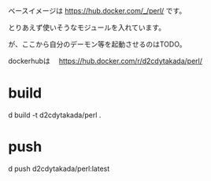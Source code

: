 ベースイメージは
 https://hub.docker.com/_/perl/
です。

とりあえず使いそうなモジュールを入れています。

が、ここから自分のデーモン等を起動させるのはTODO。

dockerhubは
　https://hub.docker.com/r/d2cdytakada/perl/

build
===

   d build -t d2cdytakada/perl  .

push
===

   d push d2cdytakada/perl:latest

